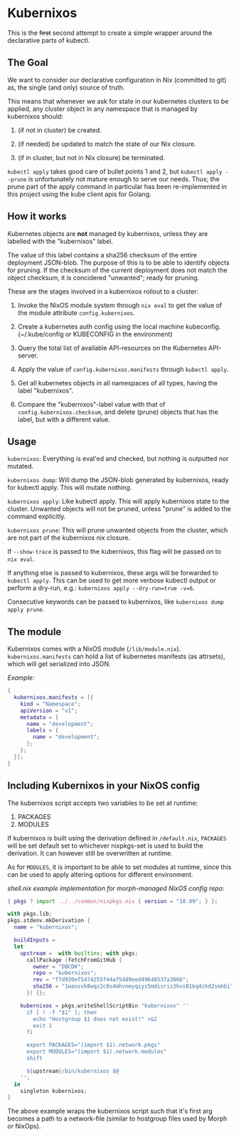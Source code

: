 # Kubernixos

This is the ~~first~~ second attempt to create a simple wrapper around the declarative
parts of kubectl.

## The Goal

We want to consider our declarative configuration in Nix (committed to git) as, 
the single (and only) source of truth.

This means that whenever we ask for state in our kubernetes clusters to be applied,
any cluster object in any namespace that is managed by kubernixos should:

1) (if not in cluster) be created.

2) (if needed) be updated to match the state of our Nix closure.

3) (if in cluster, but not in Nix closure) be terminated.

`kubectl apply` takes good care of bullet points 1 and 2, but `kubectl apply --prune` 
is unfortunately not mature enough to serve our needs. Thus;
the prune part of the apply command in particular has been re-implemented in this project
using the kube client apis for Golang.  

## How it works

Kubernetes objects are **not** managed by kubernixos, 
unless they are labelled with the "kubernixos" label.

The value of this label contains a sha256 checksum of the entire deployment JSON-blob.
The purpose of this is to be able to identify objects for pruning.
If the checksum of the current deployment does not match the object checksum, it is concidered "unwanted"; ready for pruning. 

These are the stages involved in a kubernixos rollout to a cluster:

1) Invoke the NixOS module system through `nix eval` to get the value of the module
attribute `config.kubernixos`.

2) Create a kubernetes auth config using the local machine kubeconfig.
(~/.kube/config or KUBECONFIG in the environment)

3) Query the total list of available API-resources on the Kubernetes API-server.

4) Apply the value of `config.kubernixos.manifests` through `kubectl apply`.

5) Get all kubernetes objects in all namespaces of all types, having the label "kubernixos".

6) Compare the "kubernixos"-label value with that of `config.kubernixos.checksum`,
and delete (prune) objects that has the label, but with a different value. 

## Usage

`kubernixos`: Everything is eval'ed and checked, but nothing is outputted nor mutated.

`kubernixos dump`: Will dump the JSON-blob generated by kubernixos, ready for kubectl apply.
This will mutate nothing.

`kubernixos apply`: Like kubectl apply. This will apply kubernixos state to the cluster.
Unwanted objects will not be pruned, unless "prune" is added to the command explicitly.

`kubernixos prune`: This will prune unwanted objects from the cluster,
which are not part of the kubernixos nix closure.

If `--show-trace` is passed to the kubernixos, this flag will be passed on to `nix eval`.

If anything else is passed to kubernixos, these args will be forwarded to `kubectl apply`.
This can be used to get more verbose kubectl output or perform a dry-run, e.g.: `kubernixos apply --dry-run=true -v=6`.

Consecutive keywords can be passed to kubernixos, like `kubernixos dump apply prune`. 

## The module

Kubernixos comes with a NixOS module (`/lib/module.nix`). `kubernixos.manifests`
can hold a list of kubernetes manifests (as attrsets),
which will get serialized into JSON.

*Example:*

```nix
{
  kubernixos.manifests = [{
    kind = "Namespace";
    apiVersion = "v1";
    metadata = {
      name = "development";
      labels = {
        name = "development";
      };
    };
  }];
}
```

## Including Kubernixos in your NixOS config

The kubernixos script accepts two variables to be set at runtime:

1. PACKAGES
2. MODULES

If kubernixos is built using the derivation defined in `/default.nix`,
`PACKAGES` will be set default set to whichever nixpkgs-set is used to build the
derivation. It can however still be overwritten at runtime.

As for `MODULES`, it is important to be able to set modules at runtime, since
this can be used to apply altering options for different environment.

*shell.nix example implementation for morph-managed NixOS config repo:*

```nix
{ pkgs ? import ../../common/nixpkgs.nix { version = "18.09"; } }:

with pkgs.lib;
pkgs.stdenv.mkDerivation {
  name = "kubernixos";

  buildInputs =
  let
    upstream =  with builtins; with pkgs;
      callPackage (fetchFromGitHub {
        owner = "DBCDK";
        repo = "kubernixos";
        rev = "f7d930ef5474255f44af5489eed49648537a386b";
        sha256 = "1wansvk8wqz2c8s4mhvnmyqiyz5mdisris3hvs81bq4zkd2smhbi";
      }) {};

    kubernixos = pkgs.writeShellScriptBin "kubernixos" ''
      if [ ! -f "$1" ]; then
        echo "Hostgroup $1 does not exist!" >&2
        exit 1
      fi

      export PACKAGES="(import $1).network.pkgs"
      export MODULES="(import $1).network.modules"
      shift

      ${upstream}/bin/kubernixos $@
    '';
  in
    singleton kubernixos;
}
```

The above example wraps the kubernixos script such that it's first arg becomes
a path to a network-file (similar to hostgroup files used by Morph or NixOps).
